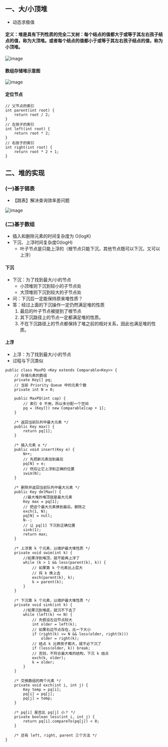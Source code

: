 ## 一、大/小顶堆
- 动态求极值

#### 定义：堆是具有下列性质的完全二叉树：每个结点的值都大于或等于其左右孩子结点的值，称为大顶堆。或者每个结点的值都小于或等于其左右孩子结点的值，称为小顶堆。

![image](http://note.youdao.com/yws/res/39567/4EDA276E605A4674A7C7531EE237F614)

#### 数组存储堆示意图
![image](http://note.youdao.com/yws/res/39571/4B3117F5072F48738E285DCDF579C97F)

#### 定位节点
```
// 父节点的索引
int parent(int root) {
    return root / 2;
}
// 左孩子的索引
int left(int root) {
    return root * 2;
}
// 右孩子的索引
int right(int root) {
    return root * 2 + 1;
}
```

## 二、堆的实现
### (一)基于链表
- 【跳表】解决查询效率差问题

![image](http://note.youdao.com/yws/res/39608/3B9B4B65FE9747DBBF88AF252F9140F4)

### (二)基于数组
- 插入和删除元素的时间复杂度为 O(logK)
- 下沉、上浮时间复杂度O(logH)
    - 叶子节点是只能上浮的（根节点只能下沉，其他节点既可以下沉，又可以上浮）

#### 下沉
- 下沉：为了找到最大/小的节点
    - 小顶堆则下沉到较小的子节点处
    - 大顶堆则下沉到较大的子节点处
- 问：下沉后一定能保持原来堆性质？
- 答：经过上面的下沉操作一定仍然满足堆的性质
    1. 最后的叶子节点被提到了根节点
    2. 其下沉路径上的节点一定都满足堆的性质。
    3. 不在下沉路径上的节点都保持了堆之前的相对关系，因此也满足堆的性质。

#### 上浮
- 上浮：为了找到最大/小的节点
- 过程与下沉类似

```
public class MaxPQ <Key extends Comparable<Key>> {
    // 存储元素的数组
    private Key[] pq;
    // 当前 Priority Queue 中的元素个数
    private int N = 0;

    public MaxPQ(int cap) {
        // 索引 0 不用，所以多分配一个空间
        pq = (Key[]) new Comparable[cap + 1];
    }

    /* 返回当前队列中最大元素 */
    public Key max() {
        return pq[1];
    }

    /* 插入元素 e */
    public void insert(Key e) {
        N++;
        // 先把新元素加到最后
        pq[N] = e;
        // 然后让它上浮到正确的位置
        swim(N);
    }

    /* 删除并返回当前队列中最大元素 */
    public Key delMax() {
        //最大堆的堆顶就是最大元素
        Key max = pq[1];
        // 把这个最大元素换到最后，删除之
        exch(1, N);
        pq[N] = null;
        N--;
        // 让 pq[1] 下沉到正确位置
        sink(1);
        return max;
    }

    /* 上浮第 k 个元素，以维护最大堆性质 */
    private void swim(int k) {
        //如果浮到堆顶，就不能再上浮了
        while (k > 1 && less(parent(k), k)) {
            // 如果第 k 个元素比上层大
            // 将 k 换上去
            exch(parent(k), k);
            k = parent(k);
        }
    }

    /* 下沉第 k 个元素，以维护最大堆性质 */
    private void sink(int k) {
        //如果沉到堆底，就沉不下去了
        while (left(k) <= N) {
            // 先假设左边节点较大
            int older = left(k);
            // 如果右边节点存在，比一下大小
            if (right(k) <= N && less(older, right(k)))
                older = right(k);
            // 结点 k 比俩孩子都大，就不必下沉了
            if (less(older, k)) break;
            // 否则，不符合最大堆的结构，下沉 k 结点
            exch(k, older);
            k = older;
        }
    }

    /* 交换数组的两个元素 */
    private void exch(int i, int j) {
        Key temp = pq[i];
        pq[i] = pq[j];
        pq[j] = temp;
    }

    /* pq[i] 是否比 pq[j] 小？ */
    private boolean less(int i, int j) {
        return pq[i].compareTo(pq[j]) < 0;
    }

    /* 还有 left, right, parent 三个方法 */
}
```

